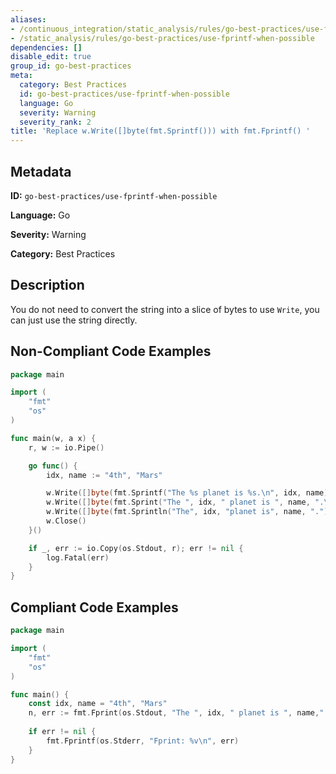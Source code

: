 ```yaml
---
aliases:
- /continuous_integration/static_analysis/rules/go-best-practices/use-fprintf-when-possible
- /static_analysis/rules/go-best-practices/use-fprintf-when-possible
dependencies: []
disable_edit: true
group_id: go-best-practices
meta:
  category: Best Practices
  id: go-best-practices/use-fprintf-when-possible
  language: Go
  severity: Warning
  severity_rank: 2
title: 'Replace w.Write([]byte(fmt.Sprintf())) with fmt.Fprintf() '
---
```

<!--  SOURCED FROM https://github.com/DataDog/datadog-static-analyzer-rule-docs -->


## Metadata
**ID:** `go-best-practices/use-fprintf-when-possible`

**Language:** Go

**Severity:** Warning

**Category:** Best Practices

## Description
You do not need to convert the string into a slice of bytes to use `Write`, you can just use the string directly.

## Non-Compliant Code Examples
```go
package main

import (
	"fmt"
	"os"
)

func main(w, a x) {
	r, w := io.Pipe()

	go func() {
		idx, name := "4th", "Mars"

		w.Write([]byte(fmt.Sprintf("The %s planet is %s.\n", idx, name)))
		w.Write([]byte(fmt.Sprint("The ", idx, " planet is ", name, ".\n")))
		w.Write([]byte(fmt.Sprintln("The", idx, "planet is", name, ".")))
		w.Close()
	}()

	if _, err := io.Copy(os.Stdout, r); err != nil {
		log.Fatal(err)
	}
}
```

## Compliant Code Examples
```go
package main

import (
	"fmt"
	"os"
)

func main() {
	const idx, name = "4th", "Mars"
	n, err := fmt.Fprint(os.Stdout, "The ", idx, " planet is ", name,".\n")
    
	if err != nil {
		fmt.Fprintf(os.Stderr, "Fprint: %v\n", err)
	}
}
```
